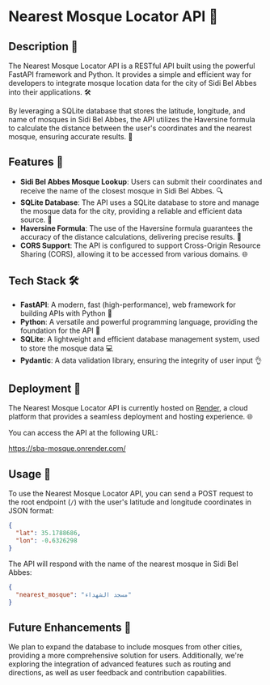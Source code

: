 # Nearest Mosque Locator API 🕌

## Description 📝
The Nearest Mosque Locator API is a RESTful API built using the powerful FastAPI framework and Python. It provides a simple and efficient way for developers to integrate mosque location data for the city of Sidi Bel Abbes into their applications. 🛠️

By leveraging a SQLite database that stores the latitude, longitude, and name of mosques in Sidi Bel Abbes, the API utilizes the Haversine formula to calculate the distance between the user's coordinates and the nearest mosque, ensuring accurate results. 🧭

## Features 🌟
- **Sidi Bel Abbes Mosque Lookup**: Users can submit their coordinates and receive the name of the closest mosque in Sidi Bel Abbes. 🔍
- **SQLite Database**: The API uses a SQLite database to store and manage the mosque data for the city, providing a reliable and efficient data source. 💾
- **Haversine Formula**: The use of the Haversine formula guarantees the accuracy of the distance calculations, delivering precise results. 📏
- **CORS Support**: The API is configured to support Cross-Origin Resource Sharing (CORS), allowing it to be accessed from various domains. 🌐

## Tech Stack 🛠️
- **FastAPI**: A modern, fast (high-performance), web framework for building APIs with Python 🚀
- **Python**: A versatile and powerful programming language, providing the foundation for the API 🐍
- **SQLite**: A lightweight and efficient database management system, used to store the mosque data 💻
- **Pydantic**: A data validation library, ensuring the integrity of user input 👌

## Deployment 🚀
The Nearest Mosque Locator API is currently hosted on [Render](https://render.com/), a cloud platform that provides a seamless deployment and hosting experience. 🌐

You can access the API at the following URL:


https://sba-mosque.onrender.com/


## Usage 🤖
To use the Nearest Mosque Locator API, you can send a POST request to the root endpoint (`/`) with the user's latitude and longitude coordinates in JSON format:


```json
{
  "lat": 35.1788686,
  "lon": -0.6326298
}
```


The API will respond with the name of the nearest mosque in Sidi Bel Abbes:


```json
{
  "nearest_mosque": "مسجد الشهداء"
}
```

## Future Enhancements 🚀
We plan to expand the database to include mosques from other cities, providing a more comprehensive solution for users. Additionally, we're exploring the integration of advanced features such as routing and directions, as well as user feedback and contribution capabilities.
